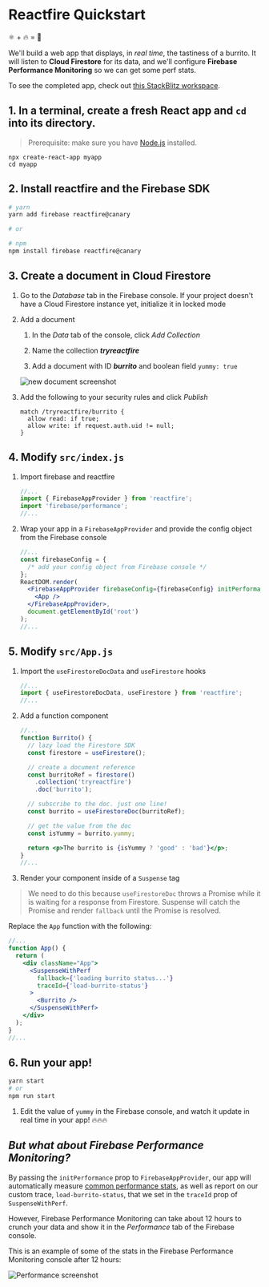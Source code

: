 # Reactfire Quickstart

⚛ + 🔥 = 🌯

We'll build a web app that displays, in _real time_, the tastiness of a burrito. It will listen to **Cloud Firestore** for its data, and we'll configure **Firebase Performance Monitoring** so we can get some perf stats.

To see the completed app, check out [this StackBlitz workspace](https://stackblitz.com/edit/reactfire-sample).

## 1. In a terminal, create a fresh React app and `cd` into its directory.

> Prerequisite: make sure you have [Node.js](https://nodejs.org/en/) installed.

```shell
npx create-react-app myapp
cd myapp
```

## 2. Install reactfire and the Firebase SDK

```bash
# yarn
yarn add firebase reactfire@canary

# or

# npm
npm install firebase reactfire@canary
```

## 3. Create a document in Cloud Firestore

1. Go to the _Database_ tab in the Firebase console. If your project doesn't have a Cloud Firestore instance yet, initialize it in locked mode
1. Add a document

   1. In the _Data_ tab of the console, click _Add Collection_

   1. Name the collection **_tryreactfire_**
   1. Add a document with ID **_burrito_** and boolean field `yummy: true`

   ![new document screenshot](https://firebasestorage.googleapis.com/v0/b/rxfire-525a3.appspot.com/o/docs%2FScreen%20Shot%202019-07-03%20at%202.19.11%20PM.png?alt=media&token=052d27ea-5db1-4a02-aad0-a3f017c1a975)

1. Add the following to your security rules and click _Publish_

   ```text
   match /tryreactfire/burrito {
     allow read: if true;
     allow write: if request.auth.uid != null;
   }
   ```

## 4. Modify `src/index.js`

1. Import firebase and reactfire

   ```js
   //...
   import { FirebaseAppProvider } from 'reactfire';
   import 'firebase/performance';
   //...
   ```

1. Wrap your app in a `FirebaseAppProvider` and provide the config object from the Firebase console

   ```jsx
   //...
   const firebaseConfig = {
     /* add your config object from Firebase console */
   };
   ReactDOM.render(
     <FirebaseAppProvider firebaseConfig={firebaseConfig} initPerformance>
       <App />
     </FirebaseAppProvider>,
     document.getElementById('root')
   );
   //...
   ```

## 5. Modify `src/App.js`

1. Import the `useFirestoreDocData` and `useFirestore` hooks

   ```js
   //...
   import { useFirestoreDocData, useFirestore } from 'reactfire';
   //...
   ```

1. Add a function component

   ```jsx
   //...
   function Burrito() {
     // lazy load the Firestore SDK
     const firestore = useFirestore();

     // create a document reference
     const burritoRef = firestore()
       .collection('tryreactfire')
       .doc('burrito');

     // subscribe to the doc. just one line!
     const burrito = useFirestoreDoc(burritoRef);

     // get the value from the doc
     const isYummy = burrito.yummy;

     return <p>The burrito is {isYummy ? 'good' : 'bad'}</p>;
   }
   //...
   ```

1. Render your component inside of a `Suspense` tag

> We need to do this because `useFirestoreDoc` throws a Promise while it is waiting for a response from Firestore. Suspense will catch the Promise and render `fallback` until the Promise is resolved.

Replace the `App` function with the following:

```jsx
//...
function App() {
  return (
    <div className="App">
      <SuspenseWithPerf
        fallback={'loading burrito status...'}
        traceId={'load-burrito-status'}
      >
        <Burrito />
      </SuspenseWithPerf>
    </div>
  );
}
//...
```

## 6. Run your app!

```bash
yarn start
# or
npm run start
```

1. Edit the value of `yummy` in the Firebase console, and watch it update in real time in your app! 🔥🔥🔥

## _But what about Firebase Performance Monitoring?_

By passing the `initPerformance` prop to `FirebaseAppProvider`, our app will automatically measure [common performance stats](https://firebase.google.com/docs/perf-mon/automatic-web), as well as report on our custom trace, `load-burrito-status`, that we set in the `traceId` prop of `SuspenseWithPerf`.

However, Firebase Performance Monitoring can take about 12 hours to crunch your data and show it in the _Performance_ tab of the Firebase console.

This is an example of some of the stats in the Firebase Performance Monitoring console after 12 hours:

![Performance screenshot](https://firebasestorage.googleapis.com/v0/b/rxfire-525a3.appspot.com/o/docs%2FScreen%20Shot%202019-07-03%20at%202.43.29%20PM.png?alt=media&token=079547b5-ba5d-46bc-acfa-d9dedc184dc5)
